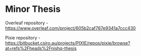 # Minor Thesis


Overleaf repository - https://www.overleaf.com/project/605b2caf767e9341a7ccc430

Pixie repository - https://bitbucket.csiro.au/projects/PIXIE/repos/pixie/browse?at=refs%2Fheads%2Fnishq-thesis

